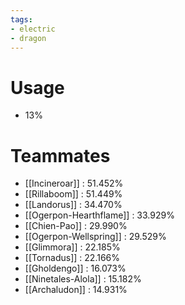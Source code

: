 ```yaml
---
tags:
- electric
- dragon
---
```

# Usage
- 13%
# Teammates
- [[Incineroar]] : 51.452%
- [[Rillaboom]] : 51.449%
- [[Landorus]] : 34.470%
- [[Ogerpon-Hearthflame]] : 33.929%
- [[Chien-Pao]] : 29.990%
- [[Ogerpon-Wellspring]] : 29.529%
- [[Glimmora]] : 22.185%
- [[Tornadus]] : 22.166%
- [[Gholdengo]] : 16.073%
- [[Ninetales-Alola]] : 15.182%
- [[Archaludon]] : 14.931%